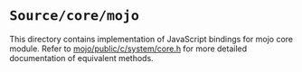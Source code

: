 # `Source/core/mojo`

This directory contains implementation of JavaScript bindings for mojo core
module. Refer to
[mojo/public/c/system/core.h](https://chromium.googlesource.com/chromium/src/+/master/mojo/public/c/system/core.h)
for more detailed documentation of equivalent methods.
